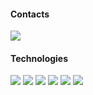 #### Contacts
<div className="Contacts">
    <a id="Discord">
        <img src="https://img.shields.io/badge/dohwi%237777-black?logo=Discord" />
    </a>
</div>

#### Technologies
<div className="Technologies">
    <a id="Javascript">
        <img src="https://img.shields.io/badge/Javascript-black?logo=Javascript" />
    </a>
    <a id="Typescript">
        <img src="https://img.shields.io/badge/Typescript-black?logo=Typescript" />
    </a>
    <a id="Php">
        <img src="https://img.shields.io/badge/Php-black?logo=Php" />
    </a>
    <a id="Python">
        <img src="https://img.shields.io/badge/Python-black?logo=Python" />
    </a>
    <a id="HTML5">
        <img src="https://img.shields.io/badge/HTML5-black?logo=HTML5" />
    </a>
    <a id="CSS3">
        <img src="https://img.shields.io/badge/CSS3-black?logo=CSS3" />
    </a>
</div>
